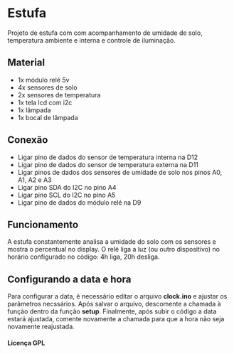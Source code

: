# Estufa

Projeto de estufa com com acompanhamento de umidade de solo, temperatura ambiente e interna e controle de iluminação.

## Material

- 1x módulo relé 5v
- 4x sensores de solo
- 2x sensores de temperatura
- 1x tela lcd com i2c
- 1x lâmpada
- 1x bocal de lâmpada

## Conexão

- Ligar pino de dados do sensor de temperatura interna na D12
- Ligar pino de dados do sensor de temperatura externa na D11
- Ligar pinos de dados dos sensores de umidade de solo nos pinos A0, A1, A2 e A3
- Ligar pino SDA do I2C no pino A4
- Ligar pino SCL do I2C no pino A5
- Ligar pino de dados do módulo relé na D9

## Funcionamento

A estufa constantemente analisa a umidade do solo com os sensores e mostra o percentual no display.
O relé liga a luz (ou outro dispositivo) no horário configurado no código: 4h liga, 20h desliga.

## Configurando a data e hora

Para configurar a data, é necessário editar o arquivo **clock.ino** e ajustar os parâmetros necssários.
Após salvar o arquivo, descomente a chamada à funçào dentro da função **setup**. Finalmente, após subir o código a data estará ajustada, comente novamente a chamada para que a hora não seja novamente reajustada.

#### Licença GPL
